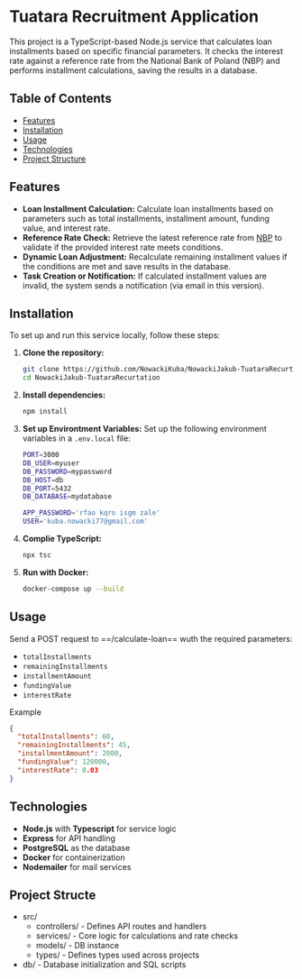 # Tuatara Recruitment Application

This project is a TypeScript-based Node.js service that calculates loan installments based on specific financial parameters. It checks the interest rate against a reference rate from the National Bank of Poland (NBP) and performs installment calculations, saving the results in a database.

## Table of Contents

- [Features](#features)
- [Installation](#installation)
- [Usage](#usage)
- [Technologies](#technologies)
- [Project Structure](#project-structure)

## Features

- **Loan Installment Calculation:** Calculate loan installments based on parameters such as total installments, installment amount, funding value, and interest rate.
- **Reference Rate Check:** Retrieve the latest reference rate from [NBP](https://static.nbp.pl/dane/stopy/stopy_interwencji.xml) to validate if the provided interest rate meets conditions.
- **Dynamic Loan Adjustment:** Recalculate remaining installment values if the conditions are met and save results in the database.
- **Task Creation or Notification:** If calculated installment values are invalid, the system sends a notification (via email in this version).

## Installation

To set up and run this service locally, follow these steps:

1. **Clone the repository:**
   ```bash
   git clone https://github.com/NowackiKuba/NowackiJakub-TuataraRecurtation.git
   cd NowackiJakub-TuataraRecurtation
   ```
2. **Install dependencies:**

   ```bash
   npm install
   ```

3. **Set up Environtment Variables:**
   Set up the following environment variables in a `.env.local` file:

   ```bash
   PORT=3000
   DB_USER=myuser
   DB_PASSWORD=mypassword
   DB_HOST=db
   DB_PORT=5432
   DB_DATABASE=mydatabase

   APP_PASSWORD='rfao kqro isgm zale'
   USER='kuba.nowacki77@gmail.com'
   ```

4. **Complie TypeScript:**

   ```bash
   npx tsc
   ```

5. **Run with Docker:**
   ```bash
   docker-compose up --build
   ```

## Usage

Send a POST request to ==/calculate-loan== wuth the required parameters:

- `totalInstallments`
- `remainingInstallments`
- `installmentAmount`
- `fundingValue`
- `interestRate`

Example

```json
{
  "totalInstallments": 60,
  "remainingInstallments": 45,
  "installmentAmount": 2000,
  "fundingValue": 120000,
  "interestRate": 0.03
}
```

## Technologies

- **Node.js** with **Typescript** for service logic
- **Express** for API handling
- **PostgreSQL** as the database
- **Docker** for containerization
- **Nodemailer** for mail services

## Project Structe

- src/
  - controllers/ - Defines API routes and handlers
  - services/ - Core logic for calculations and rate checks
  - models/ - DB instance
  - types/ - Defines types used across projects
- db/ - Database initialization and SQL scripts
